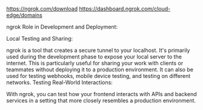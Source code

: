 https://ngrok.com/download
https://dashboard.ngrok.com/cloud-edge/domains

ngrok
Role in Development and Deployment:

Local Testing and Sharing:

ngrok is a tool that creates a secure tunnel to your localhost. It's primarily used during the development phase to expose your local server to the internet.
This is particularly useful for sharing your work with clients or teammates without deploying it to a production environment.
It can also be used for testing webhooks, mobile device testing, and testing on different networks.
Testing Real-World Interactions:

With ngrok, you can test how your frontend interacts with APIs and backend services in a setting that more closely resembles a production environment.